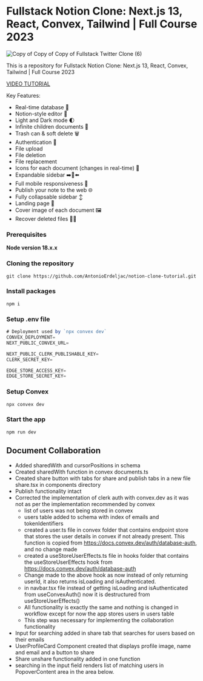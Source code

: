 <!-- Path+Filename: README.md -->
# Fullstack Notion Clone: Next.js 13, React, Convex, Tailwind | Full Course 2023

![Copy of Copy of Copy of Fullstack Twitter Clone (6)](https://github.com/AntonioErdeljac/notion-clone-tutorial/assets/23248726/66bcfca3-93bf-4aa4-950d-f98c020e1156)


This is a repository for Fullstack Notion Clone: Next.js 13, React, Convex, Tailwind | Full Course 2023

[VIDEO TUTORIAL](https://www.youtube.com/watch?v=ZbX4Ok9YX94)

Key Features:

- Real-time database  🔗 
- Notion-style editor 📝 
- Light and Dark mode 🌓
- Infinite children documents 🌲
- Trash can & soft delete 🗑️
- Authentication 🔐 
- File upload
- File deletion
- File replacement
- Icons for each document (changes in real-time) 🌠
- Expandable sidebar ➡️🔀⬅️
- Full mobile responsiveness 📱
- Publish your note to the web 🌐
- Fully collapsable sidebar ↕️
- Landing page 🛬
- Cover image of each document 🖼️
- Recover deleted files 🔄📄

### Prerequisites

**Node version 18.x.x**

### Cloning the repository

```shell
git clone https://github.com/AntonioErdeljac/notion-clone-tutorial.git
```

### Install packages

```shell
npm i
```

### Setup .env file


```js
# Deployment used by `npx convex dev`
CONVEX_DEPLOYMENT=
NEXT_PUBLIC_CONVEX_URL=

NEXT_PUBLIC_CLERK_PUBLISHABLE_KEY=
CLERK_SECRET_KEY=

EDGE_STORE_ACCESS_KEY=
EDGE_STORE_SECRET_KEY=
```

### Setup Convex

```shell
npx convex dev

```

### Start the app

```shell
npm run dev
```

## Document Collaboration
- Added sharedWith and cursorPositions in schema
- Created sharedWith function in convex documents.ts
- Created share button with tabs for share and publish tabs in a new file share.tsx in components directory
- Publish functionality intact
- Corrected the implementation of clerk auth with convex.dev as it was not as per the implementation recommended by convex
  - list of users was not being stored in convex
  - users table added to schema with index of emails and tokenIdentifiers
  - created a user.ts file in convex folder that contains endpoint store that stores the user details in convex if not already present. This function is copied from https://docs.convex.dev/auth/database-auth, and no change made
  - created a useStoreUserEffects.ts file in hooks folder that contains the useStoreUserEffects hook from https://docs.convex.dev/auth/database-auth
  - Change made to the above hook as now instead of only returning userId, it also returns isLoading and isAuthenticated.
  - in navbar.tsx file instead of getting isLoading and isAuthenticated from useConvexAuth() now it is destructured from useStoreUserEffects()
  - All functionality is exactly the same and nothing is changed in workflow except for now the app stores users in users table
  - This step was necessary for implementing the collaboration functionality
- Input for searching added in share tab that searches for users based on their emails
- UserProfileCard Component created that displays profile image, name and email and a button to share
- Share unshare functionality added in one function
- searching in the input field renders list of matching users in PopoverContent area in the area below.